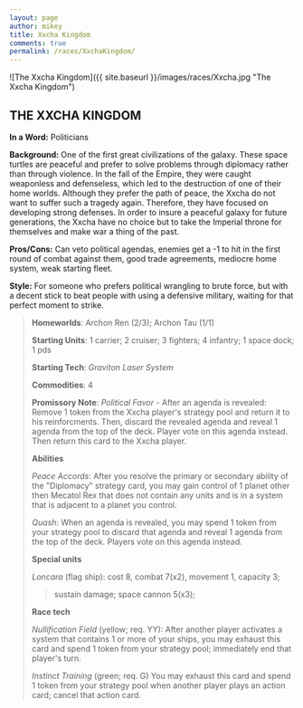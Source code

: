 ```yaml
---
layout: page
author: mikey
title: Xxcha Kingdom
comments: true
permalink: /races/XxchaKingdom/
---
```


![The Xxcha Kingdom]({{ site.baseurl }}/images/races/Xxcha.jpg "The Xxcha Kingdom")

## THE XXCHA KINGDOM

**In a Word:** Politicians

**Background:** One of the first great civilizations of the galaxy.  These space turtles are peaceful and prefer to solve problems through diplomacy rather than through violence.  In the fall of the Empire, they were caught weaponless and defenseless, which led to the destruction of one of their home worlds.  Although they prefer the path of peace, the Xxcha do not want to suffer such a tragedy again.  Therefore, they have focused on developing strong defenses.  In order to insure a peaceful galaxy for future generations, the Xxcha have no choice but to take the Imperial throne for themselves and make war a thing of the past.

**Pros/Cons:** Can veto political agendas, enemies get a -1 to hit in the first round of combat against them, good trade agreements, mediocre home system, weak starting fleet.

**Style:** For someone who prefers political wrangling to brute force, but with a decent stick to beat people with using a defensive military, waiting for that perfect moment to strike.

>**Homeworlds**: Archon Ren (2/3); Archon Tau (1/1)
>
>**Starting Units**: 1 carrier; 2 cruiser; 3 fighters; 4 infantry; 1 space dock; 1 pds
>
>**Starting Tech**: _Graviton Laser System_
>
>**Commodities**: 4
>
>**Promissory Note**: _Political Favor_ - After an agenda is revealed: Remove 1 token from the Xxcha player's strategy pool and return it to his reinforcments. Then, discard the revealed agenda and reveal 1 agenda from the top of the deck. Player vote on this agenda instead. Then return this card to the Xxcha player. 
>
>**Abilities**
>
>_Peace Accords_: After you resolve the primary or secondary ability of the "Diplomacy" strategy card, you may gain control of 1 planet other then Mecatol Rex that does not contain any units and is in a system that is adjacent to a planet you control.
>
>_Quash_: When an agenda is revealed, you may spend 1 token from your strategy pool to discard that agenda and reveal 1 agenda from the top of the deck. Players vote on this agenda instead. 
>
>**Special units**
>
>_Loncara_ (flag ship): cost 8, combat 7(x2), movement 1, capacity 3;
>>sustain damage; space cannon 5(x3);
>
>**Race tech**
>
>_Nullification Field_ (yellow; req. YY): After another player activates a system that contains 1 or more of your ships, you may exhaust this card and spend 1 token from your strategy pool; immediately end that player's turn.
>
>_Instinct Training_ (green; req. G) You may exhaust this card and spend 1 token from your strategy pool when another player plays an action card; cancel that action card.
